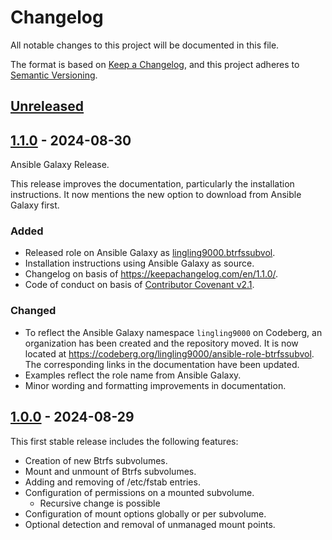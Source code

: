 # Changelog

All notable changes to this project will be documented in this file.

The format is based on [Keep a Changelog](https://keepachangelog.com/en/1.1.0/),
and this project adheres to [Semantic Versioning](https://semver.org/spec/v2.0.0.html).

## [Unreleased]

## [1.1.0] - 2024-08-30

Ansible Galaxy Release.

This release improves the documentation, particularly the installation instructions. It now mentions the new option to download from Ansible Galaxy first.

### Added

- Released role on Ansible Galaxy as [lingling9000.btrfssubvol](https://galaxy.ansible.com/ui/standalone/roles/lingling9000/btrfssubvol/).
- Installation instructions using Ansible Galaxy as source.
- Changelog on basis of <https://keepachangelog.com/en/1.1.0/>.
- Code of conduct on basis of [Contributor Covenant
v2.1](https://www.contributor-covenant.org/version/2/1/code_of_conduct/).

### Changed

- To reflect the Ansible Galaxy namespace `lingling9000` on Codeberg, an
organization has been created and the repository moved. It is now located at
<https://codeberg.org/lingling9000/ansible-role-btrfssubvol>. The corresponding
links in the documentation have been updated.
- Examples reflect the role name from Ansible Galaxy.
- Minor wording and formatting improvements in documentation.

## [1.0.0] - 2024-08-29

This first stable release includes the following features:

- Creation of new Btrfs subvolumes.
- Mount and unmount of Btrfs subvolumes.
- Adding and removing of /etc/fstab entries.
- Configuration of permissions on a mounted subvolume.
  - Recursive change is possible
- Configuration of mount options globally or per subvolume.
- Optional detection and removal of unmanaged mount points.

[Unreleased]: ../../../../../lingling9000/ansible-role-btrfssubvol/compare/v1.1.0..HEAD
[1.1.0]: ../../../../../lingling9000/ansible-role-btrfssubvol/compare/v1.0.0..v1.1.0
[1.0.0]: ../../../../../lingling9000/ansible-role-btrfssubvol/releases/tag/v1.0.0
